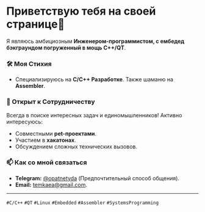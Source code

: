 # Приветствую тебя на своей странице👋
Я являюсь амбициозным **Инженером-программистом, с ембедед бэкграундом погруженный в мощь C++/QT**.

### 🛠 Моя Стихия
*  Специализируюсь на **C/C++ Разработке**. Также шаманю на **Assembler**.

### 🚀 Открыт к Сотрудничеству
Всегда в поиске интересных задач и единомышленников! Активно интересуюсь:
*   Совместными **pet-проектами**.
*   Участием в **хакатонах**.
*   Обсуждением сложных технических вызовов.

### 📫 Как со мной связаться
*   **Telegram:** [@opatnetyda](https://t.me/opatnetyda) (Предпочтительный способ общения).
*   **Email:** [temkaea@gmail.com](mailto:temkaea@gmail.com).

---
`#С/C++` `#QT` `#Linux` `#Embedded` `#Assembler` `#SystemsProgramming` 
